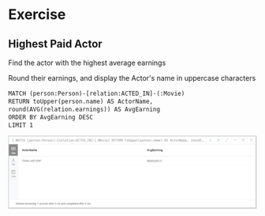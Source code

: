 # Exercise

## Highest Paid Actor

Find the actor with the highest average earnings

Round their earnings, and display the Actor's name in uppercase characters

```
MATCH (person:Person)-[relation:ACTED_IN]-(:Movie)
RETURN toUpper(person.name) AS ActorName, round(AVG(relation.earnings)) AS AvgEarning
ORDER BY AvgEarning DESC
LIMIT 1
```

![Exercise](img/exercise5.png)
